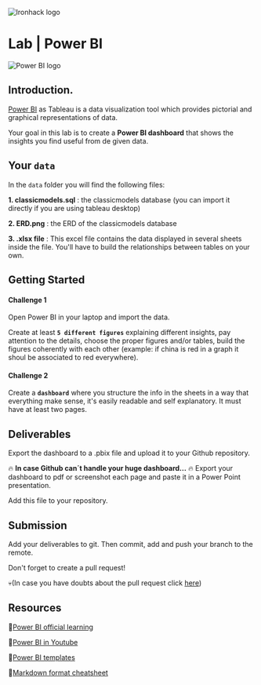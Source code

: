 ![Ironhack logo](https://i.imgur.com/1QgrNNw.png) 

# Lab | Power BI
![Power BI logo](https://docs.microsoft.com/es-es/power-bi/create-reports/media/desktop-gridlines-snap-to-grid/snap-to-grid-desktop.png)

## Introduction.

[Power BI](https://www.tableau.com/) as Tableau is a data visualization tool which provides pictorial and graphical representations of data.

Your goal in this lab is to create a **Power BI dashboard** that shows the insights you find useful from de given data.

## Your `data`
In the `data` folder you will find the following files:

**1. classicmodels.sql** : the classicmodels database (you can import it directly if you are using tableau desktop)

**2. ERD.png** : the ERD of the classicmodels database

**3. .xlsx file** : This excel file contains the data displayed in several sheets inside the file. You'll have to build the relationships between tables on your own.

## Getting Started

#### Challenge 1
Open Power BI in your laptop and import the data.

Create at least **`5 different figures`** explaining different insights, pay attention to the details, choose the proper figures and/or tables, build the figures coherently with each other (example: if china is red in a graph it shoul be associated to red everywhere).

#### Challenge 2 
Create a **`dashboard`** where you structure the info in the sheets in a way that everything make sense, it's easily readable and self explanatory. It must have at least two pages.


## Deliverables

Export the dashboard to a .pbix file and upload it to your Github repository.

:fire: **In case Github can´t handle your huge dashboard...** :fire:
Export your dashboard to pdf or screenshot each page and paste it in a Power Point presentation.

Add this file to your repository.

## Submission

Add your deliverables to git. Then commit, add and push your branch to the remote.

Don't forget to create a pull request!

:skull:(In case you have doubts about the pull request click [here](https://github.com/Ironhack-Data-Madrid-Marzo-2022/apuntes_clase/tree/master/Pull-requests_instructions#readme))

## Resources

:rocket:[Power BI official learning](https://help.tableau.com/current/guides/get-started-tutorial/es-es/get-started-tutorial-home.htm)

:rocket:[Power BI in Youtube](https://www.youtube.com/watch?v=1c01r_pAZdk&list=PL1N57mwBHtN0JFoKSR0n-tBkUJHeMP2cP)

:rocket:[Power BI templates](https://community.powerbi.com/t5/Data-Stories-Gallery/bd-p/DataStoriesGallery)

:rocket:[Markdown format cheatsheet](https://www.markdownguide.org/cheat-sheet)